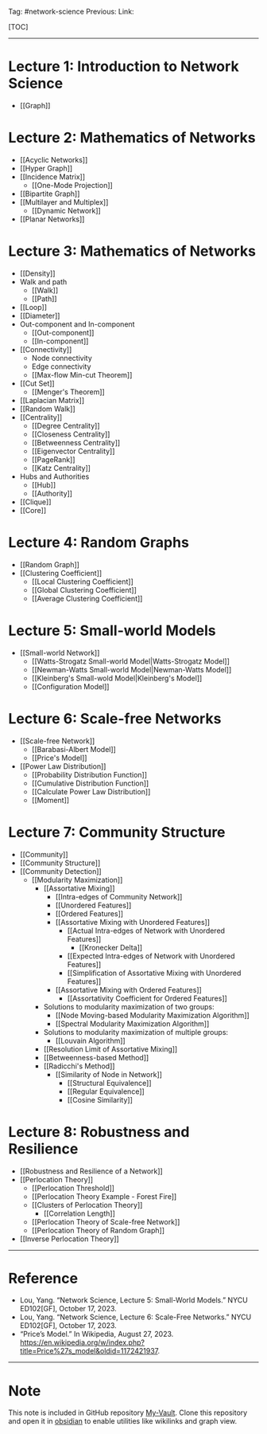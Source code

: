 Tag: #network-science 
Previous: 
Link: 

[TOC]

---

# Lecture 1: Introduction to Network Science

- [[Graph]]

# Lecture 2: Mathematics of Networks

- [[Acyclic Networks]]
- [[Hyper Graph]]
- [[Incidence Matrix]]
	- [[One-Mode Projection]]
- [[Bipartite Graph]]
- [[Multilayer and Multiplex]]
	- [[Dynamic Network]]
- [[Planar Networks]]

# Lecture 3: Mathematics of Networks

- [[Density]]
- Walk and path
	- [[Walk]]
	- [[Path]]
- [[Loop]]
- [[Diameter]]
- Out-component and In-component
	- [[Out-component]]
	- [[In-component]]
- [[Connectivity]]
	- Node connectivity
	- Edge connectivity
	- [[Max-flow Min-cut Theorem]]
- [[Cut Set]]
	- [[Menger's Theorem]]
- [[Laplacian Matrix]]
- [[Random Walk]]
- [[Centrality]]
	- [[Degree Centrality]]
	- [[Closeness Centrality]]
	- [[Betweenness Centrality]]
	- [[Eigenvector Centrality]]
	- [[PageRank]]
	- [[Katz Centrality]]
- Hubs and Authorities
	- [[Hub]]
	- [[Authority]]
- [[Clique]]
- [[Core]]

# Lecture 4: Random Graphs

- [[Random Graph]]
- [[Clustering Coefficient]]
	- [[Local Clustering Coefficient]]
	- [[Global Clustering Coefficient]]
	- [[Average Clustering Coefficient]]

# Lecture 5: Small-world Models

- [[Small-world Network]]
	- [[Watts-Strogatz Small-world Model|Watts-Strogatz Model]]
	- [[Newman-Watts Small-world Model|Newman-Watts Model]]
	- [[Kleinberg's Small-wold Model|Kleinberg's Model]]
	- [[Configuration Model]]

# Lecture 6: Scale-free Networks

- [[Scale-free Network]]
	- [[Barabasi-Albert Model]]
	- [[Price's Model]]
- [[Power Law Distribution]]
	- [[Probability Distribution Function]]
	- [[Cumulative Distribution Function]]
	- [[Calculate Power Law Distribution]]
	- [[Moment]]

# Lecture 7: Community Structure

- [[Community]]
- [[Community Structure]]
- [[Community Detection]]
	- [[Modularity Maximization]]
		- [[Assortative Mixing]]
			- [[Intra-edges of Community Network]]
			- [[Unordered Features]]
			- [[Ordered Features]]
			- [[Assortative Mixing with Unordered Features]]
				- [[Actual Intra-edges of Network with Unordered Features]]
					- [[Kronecker Delta]]
				- [[Expected Intra-edges of Network with Unordered Features]]
				- [[Simplification of Assortative Mixing with Unordered Features]]
			- [[Assortative Mixing with Ordered Features]]
				- [[Assortativity Coefficient for Ordered Features]]
		- Solutions to modularity maximization of two groups:
			- [[Node Moving-based Modularity Maximization Algorithm]]
			- [[Spectral Modularity Maximization Algorithm]]
		- Solutions to modularity maximization of multiple groups:
			- [[Louvain Algorithm]]
		- [[Resolution Limit of Assortative Mixing]]
		- [[Betweenness-based Method]]
		- [[Radicchi's Method]]
			- [[Similarity of Node in Network]]
				- [[Structural Equivalence]]
				- [[Regular Equivalence]]
				- [[Cosine Similarity]]

# Lecture 8: Robustness and Resilience

- [[Robustness and Resilience of a Network]]
- [[Perlocation Theory]]
	- [[Perlocation Threshold]]
	- [[Perlocation Theory Example - Forest Fire]]
	- [[Clusters of Perlocation Theory]]
		- [[Correlation Length]]
	- [[Perlocation Theory of Scale-free Network]]
	- [[Perlocation Theory of Random Graph]]
- [[Inverse Perlocation Theory]]

---

# Reference

- Lou, Yang. “Network Science, Lecture 5: Small-World Models.” NYCU ED102[GF], October 17, 2023.
- Lou, Yang. “Network Science, Lecture 6: Scale-Free Networks.” NYCU ED102[GF], October 17, 2023.
- “Price’s Model.” In Wikipedia, August 27, 2023. https://en.wikipedia.org/w/index.php?title=Price%27s_model&oldid=1172421937.

---

# Note

This note is included in GitHub repository [My-Vault](https://github.com/LittleD3092/My-Vault.git). Clone this repository and open it in [obsidian](https://obsidian.md/) to enable utilities like wikilinks and graph view.